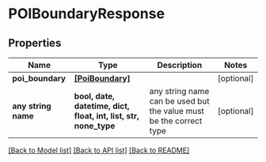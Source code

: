 # POIBoundaryResponse


## Properties
Name | Type | Description | Notes
------------ | ------------- | ------------- | -------------
**poi_boundary** | [**[PoiBoundary]**](PoiBoundary.md) |  | [optional] 
**any string name** | **bool, date, datetime, dict, float, int, list, str, none_type** | any string name can be used but the value must be the correct type | [optional]

[[Back to Model list]](../README.md#documentation-for-models) [[Back to API list]](../README.md#documentation-for-api-endpoints) [[Back to README]](../README.md)


